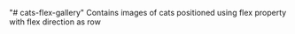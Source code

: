 "# cats-flex-gallery" 
Contains images of cats positioned using flex property with flex direction as row
